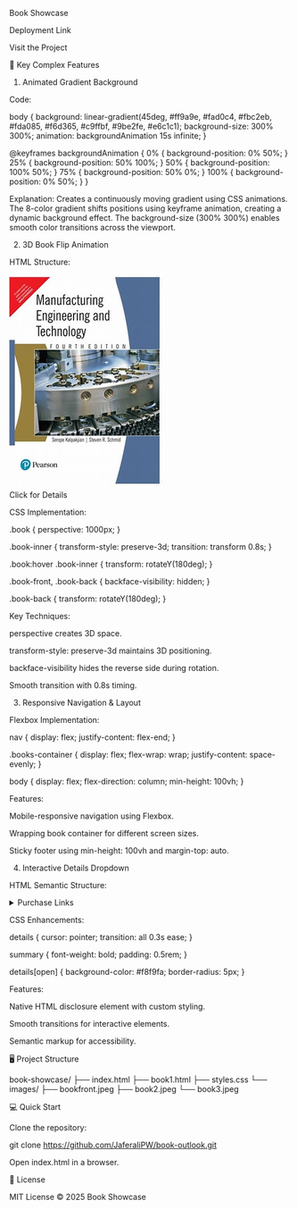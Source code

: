 Book Showcase

Deployment Link

Visit the Project

🎯 Key Complex Features

1. Animated Gradient Background

Code:

body {
  background: linear-gradient(45deg, #ff9a9e, #fad0c4, #fbc2eb, #fda085, #f6d365, #c9ffbf, #9be2fe, #e6c1c1);
  background-size: 300% 300%;
  animation: backgroundAnimation 15s infinite;
}

@keyframes backgroundAnimation {
  0% { background-position: 0% 50%; }
  25% { background-position: 50% 100%; }
  50% { background-position: 100% 50%; }
  75% { background-position: 50% 0%; }
  100% { background-position: 0% 50%; }
}

Explanation:
Creates a continuously moving gradient using CSS animations. The 8-color gradient shifts positions using keyframe animation, creating a dynamic background effect. The background-size (300% 300%) enables smooth color transitions across the viewport.

2. 3D Book Flip Animation

HTML Structure:

<div class="book">
  <div class="book-inner">
    <div class="book-front">
      <img src="/images/bookfront.jpeg">
    </div>
    <div class="book-back">Click for Details</div>
  </div>
</div>

CSS Implementation:

.book {
  perspective: 1000px;
}

.book-inner {
  transform-style: preserve-3d;
  transition: transform 0.8s;
}

.book:hover .book-inner {
  transform: rotateY(180deg);
}

.book-front, .book-back {
  backface-visibility: hidden;
}

.book-back {
  transform: rotateY(180deg);
}

Key Techniques:

perspective creates 3D space.

transform-style: preserve-3d maintains 3D positioning.

backface-visibility hides the reverse side during rotation.

Smooth transition with 0.8s timing.

3. Responsive Navigation & Layout

Flexbox Implementation:

nav {
  display: flex;
  justify-content: flex-end;
}

.books-container {
  display: flex;
  flex-wrap: wrap;
  justify-content: space-evenly;
}

body {
  display: flex;
  flex-direction: column;
  min-height: 100vh;
}

Features:

Mobile-responsive navigation using Flexbox.

Wrapping book container for different screen sizes.

Sticky footer using min-height: 100vh and margin-top: auto.

4. Interactive Details Dropdown

HTML Semantic Structure:

<details>
  <summary>Purchase Links</summary>
  <ul>
    <li><a href="https://www.amazon.com">Amazon</a></li>
    <li><a href="https://www.flipkart.com">Flipkart</a></li>
  </ul>
</details>

CSS Enhancements:

details {
  cursor: pointer;
  transition: all 0.3s ease;
}

summary {
  font-weight: bold;
  padding: 0.5rem;
}

details[open] {
  background-color: #f8f9fa;
  border-radius: 5px;
}

Features:

Native HTML disclosure element with custom styling.

Smooth transitions for interactive elements.

Semantic markup for accessibility.

🖥️ Project Structure

book-showcase/
├── index.html
├── book1.html
├── styles.css
└── images/
    ├── bookfront.jpeg
    ├── book2.jpeg
    └── book3.jpeg

💻 Quick Start

Clone the repository:

git clone https://github.com/JaferaliPW/book-outlook.git

Open index.html in a browser.

📝 License

MIT License © 2025 Book Showcase

